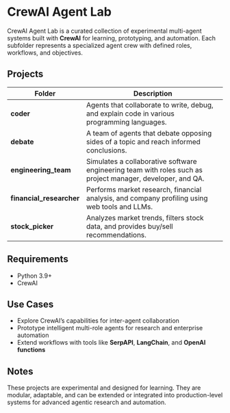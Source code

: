 # CrewAI Agent Lab

CrewAI Agent Lab is a curated collection of experimental multi-agent systems built with **CrewAI** for learning, prototyping, and automation. Each subfolder represents a specialized agent crew with defined roles, workflows, and objectives.

## Projects

| Folder                   | Description                                                                                                |
| ------------------------ | ---------------------------------------------------------------------------------------------------------- |
| **coder**                | Agents that collaborate to write, debug, and explain code in various programming languages.                |
| **debate**               | A team of agents that debate opposing sides of a topic and reach informed conclusions.                     |
| **engineering_team**     | Simulates a collaborative software engineering team with roles such as project manager, developer, and QA. |
| **financial_researcher** | Performs market research, financial analysis, and company profiling using web tools and LLMs.              |
| **stock_picker**         | Analyzes market trends, filters stock data, and provides buy/sell recommendations.                         |

## Requirements

* Python 3.9+
* CrewAI

## Use Cases

* Explore CrewAI’s capabilities for inter-agent collaboration
* Prototype intelligent multi-role agents for research and enterprise automation
* Extend workflows with tools like **SerpAPI**, **LangChain**, and **OpenAI functions**

## Notes

These projects are experimental and designed for learning. They are modular, adaptable, and can be extended or integrated into production-level systems for advanced agentic research and automation.
